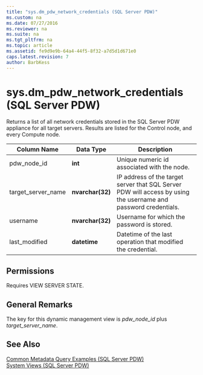 ```yaml
---
title: "sys.dm_pdw_network_credentials (SQL Server PDW)"
ms.custom: na
ms.date: 07/27/2016
ms.reviewer: na
ms.suite: na
ms.tgt_pltfrm: na
ms.topic: article
ms.assetid: fe9d9e9b-64a4-44f5-8f32-a7d5d1d671e0
caps.latest.revision: 7
author: BarbKess
---
```

# sys.dm_pdw_network_credentials (SQL Server PDW)
Returns a list of all network credentials stored in the SQL Server PDW appliance for all target servers. Results are listed for the Control node, and every Compute node.  
  
|Column Name|Data Type|Description|  
|---------------|-------------|---------------|  
|pdw_node_id|**int**|Unique numeric id associated with the node.|  
|target_server_name|**nvarchar(32)**|IP address of the target server that SQL Server PDW will access by using the username and password credentials.|  
|username|**nvarchar(32)**|Username for which the password is stored.|  
|last_modified|**datetime**|Datetime of the last operation that modified the credential.|  
  
## Permissions  
Requires VIEW SERVER STATE.  
  
## General Remarks  
The key for this dynamic management view is *pdw_node_id* plus *target_server_name*.  
  
## See Also  
[Common Metadata Query Examples &#40;SQL Server PDW&#41;](../../mpp/sqlpdw/common-metadata-query-examples-sql-server-pdw.md)  
[System Views &#40;SQL Server PDW&#41;](../../mpp/sqlpdw/system-views-sql-server-pdw.md)  
  
